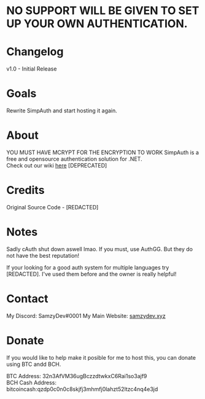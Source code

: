 # NO SUPPORT WILL BE GIVEN TO SET UP YOUR OWN AUTHENTICATION.

# Changelog

v1.0 - Initial Release

# Goals

Rewrite SimpAuth and start hosting it again.

# About 

YOU MUST HAVE MCRYPT FOR THE ENCRYPTION TO WORK
SimpAuth is a free and opensource authentication solution for .NET.  
Check out our wiki [here](https://docs.simpauth.xyz) [DEPRECATED]

# Credits

Original Source Code - [REDACTED]

# Notes

Sadly cAuth shut down aswell lmao. If you must, use AuthGG. But they do not have the best reputation!

If your looking for a good auth system for multiple languages try [REDACTED]. I've used them before and the owner is really helpful!

# Contact

My Discord: SamzyDev#0001
My Main Website: [samzydev.xyz](https://samzydev.xyz)

# Donate

If you would like to help make it posible for me to host this, you can donate using BTC andd BCH.    

BTC Address: 32n3AfVM36ugBczzdtwkxC6Rai1so3ajf9  
BCH Cash Address: bitcoincash:qzdp0c0n0c8skjfj3mhmfj0lahzt52ltzc4nq4e3jd  
